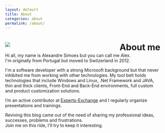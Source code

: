 ```yaml
---
layout: default
title: About
categories: about
permalink: /about/
---
```


<h1>
	<img class="profile-picture" src="http://www.gravatar.com/avatar/eada57c6441e30a5337fbb1e877216cb" />
	<div style="float: right;">About me</div>
</h1>


Hi all, my name is Alexandre Simoes but you can call me Alex.  
I'm originally from Portugal but moved to Switzerland in 2012.

I'm a software developer with a strong Microsoft background but that never inhibited me from working with other technologies. My tool belt holds technologies that include Windows and Linux, .Net Framework and JAVA, thin and thick clients, Front-End and Back-End environments, full custom and product customization solutions.

I’m an active contributor at <a href="http://www.experts-exchange.com/members/AlexCode.html">Experts-Exchange</a> and I regularly organize presentations and trainings.

Reviving this blog came out of the need of sharing my professional ideas, successes, problems and frustrations.  
Join me on this ride, I'll try to keep it interesting.